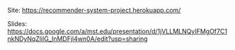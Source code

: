 Site: https://recommender-system-project.herokuapp.com/

Slides: https://docs.google.com/a/mst.edu/presentation/d/1jVLLMLNQyIFMgOf7C1nkNDyNqZlilG_InMDFjl4wn0A/edit?usp=sharing
